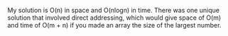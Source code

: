 My solution is O(n) in space and O(nlogn) in time.
There was one unique solution that involved direct addressing, which would give space of O(m) and time of O(m + n) if you made an array the size of the largest number.